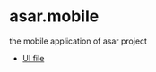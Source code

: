 # asar.mobile
the mobile application of asar project

- [UI file](https://xd.adobe.com/view/8545ff3c-b495-4f85-a8ad-111739b2378f-d016)
